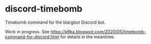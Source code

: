 # discord-timebomb
Timebomb command for the blargbot Discord bot.

Work in progress. See https://k6ka.blogspot.com/2020/05/timebomb-command-for-discord.html for details in the meantime.
